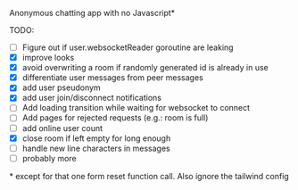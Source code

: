 Anonymous chatting app with no Javascript*

TODO:
- [ ] Figure out if user.websocketReader goroutine are leaking
- [x] improve looks
- [x] avoid overwriting a room if randomly generated id is already in use
- [x] differentiate user messages from peer messages
- [x] add user pseudonym
- [x] add user join/disconnect notifications
- [ ] Add loading transition while waiting for websocket to connect
- [ ] Add pages for rejected requests (e.g.: room is full)
- [ ] add online user count
- [x] close room if left empty for long enough
- [ ] handle new line characters in messages
- [ ] probably more

\* except for that one form reset function call. Also ignore the tailwind config
